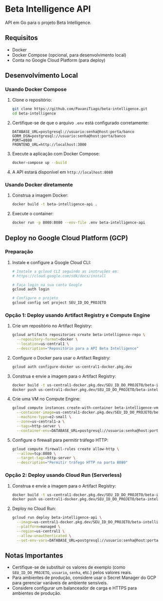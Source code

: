 # Beta Intelligence API

API em Go para o projeto Beta Intelligence.

## Requisitos

- Docker
- Docker Compose (opcional, para desenvolvimento local)
- Conta no Google Cloud Platform (para deploy)

## Desenvolvimento Local

### Usando Docker Compose

1. Clone o repositório:
   ```bash
   git clone https://github.com/PavaniTiago/beta-intelligence.git
   cd beta-intelligence
   ```

2. Certifique-se de que o arquivo `.env` está configurado corretamente:
   ```
   DATABASE_URL=postgresql://usuario:senha@host:porta/banco
   GORM_DSN=postgresql://usuario:senha@host:porta/banco
   PORT=8080
   FRONTEND_URL=http://localhost:3000
   ```

3. Execute a aplicação com Docker Compose:
   ```bash
   docker-compose up --build
   ```

4. A API estará disponível em `http://localhost:8080`

### Usando Docker diretamente

1. Construa a imagem Docker:
   ```bash
   docker build -t beta-intelligence-api .
   ```

2. Execute o container:
   ```bash
   docker run -p 8080:8080 --env-file .env beta-intelligence-api
   ```

## Deploy no Google Cloud Platform (GCP)

### Preparação

1. Instale e configure a Google Cloud CLI:
   ```bash
   # Instale a gcloud CLI seguindo as instruções em:
   # https://cloud.google.com/sdk/docs/install
   
   # Faça login na sua conta Google
   gcloud auth login
   
   # Configure o projeto
   gcloud config set project SEU_ID_DO_PROJETO
   ```

### Opção 1: Deploy usando Artifact Registry e Compute Engine

1. Crie um repositório no Artifact Registry:
   ```bash
   gcloud artifacts repositories create beta-intelligence-repo \
     --repository-format=docker \
     --location=us-central1 \
     --description="Repositório para a API Beta Intelligence"
   ```

2. Configure o Docker para usar o Artifact Registry:
   ```bash
   gcloud auth configure-docker us-central1-docker.pkg.dev
   ```

3. Construa e envie a imagem para o Artifact Registry:
   ```bash
   docker build -t us-central1-docker.pkg.dev/SEU_ID_DO_PROJETO/beta-intelligence-repo/beta-intelligence-api:latest .
   docker push us-central1-docker.pkg.dev/SEU_ID_DO_PROJETO/beta-intelligence-repo/beta-intelligence-api:latest
   ```

4. Crie uma VM no Compute Engine:
   ```bash
   gcloud compute instances create-with-container beta-intelligence-vm \
     --container-image=us-central1-docker.pkg.dev/SEU_ID_DO_PROJETO/beta-intelligence-repo/beta-intelligence-api:latest \
     --machine-type=e2-small \
     --zone=us-central1-a \
     --tags=http-server \
     --container-env=DATABASE_URL=postgresql://usuario:senha@host:porta/banco,GORM_DSN=postgresql://usuario:senha@host:porta/banco,PORT=8080,FRONTEND_URL=https://seu-frontend.com
   ```

5. Configure o firewall para permitir tráfego HTTP:
   ```bash
   gcloud compute firewall-rules create allow-http \
     --allow=tcp:8080 \
     --target-tags=http-server \
     --description="Permitir tráfego HTTP na porta 8080"
   ```

### Opção 2: Deploy usando Cloud Run (Serverless)

1. Construa e envie a imagem para o Artifact Registry:
   ```bash
   docker build -t us-central1-docker.pkg.dev/SEU_ID_DO_PROJETO/beta-intelligence-repo/beta-intelligence-api:latest .
   docker push us-central1-docker.pkg.dev/SEU_ID_DO_PROJETO/beta-intelligence-repo/beta-intelligence-api:latest
   ```

2. Deploy no Cloud Run:
   ```bash
   gcloud run deploy beta-intelligence-api \
     --image=us-central1-docker.pkg.dev/SEU_ID_DO_PROJETO/beta-intelligence-repo/beta-intelligence-api:latest \
     --platform=managed \
     --region=us-central1 \
     --allow-unauthenticated \
     --set-env-vars=DATABASE_URL=postgresql://usuario:senha@host:porta/banco,GORM_DSN=postgresql://usuario:senha@host:porta/banco,FRONTEND_URL=https://seu-frontend.com
   ```

## Notas Importantes

- Certifique-se de substituir os valores de exemplo (como `SEU_ID_DO_PROJETO`, `usuario`, `senha`, etc.) pelos valores reais.
- Para ambientes de produção, considere usar o Secret Manager do GCP para gerenciar variáveis de ambiente sensíveis.
- Considere configurar um balanceador de carga e HTTPS para ambientes de produção. 